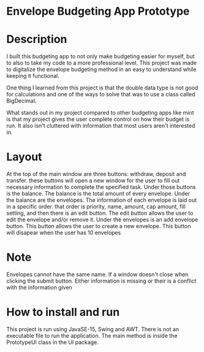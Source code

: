 # Envelope Budgeting App Prototype

# Description
I built this budgeting app to not only make budgeting easier for myself, but to also to take my code to a more professional level. This project was made to digitalize the envelope budgeting method in an easy to understand while keeping it functional.

One thing I learned from this project is that the double data type is not good for calculations and one of the ways to solve that was to use a class called BigDecimal.

What stands out in my project compared to other budgeting apps like mint is that my project gives the user complete control on how their budget is run. It also isn't cluttered with information that most users aren't interested in.

# Layout
At the top of the main window are three buttons: withdraw, deposit and transfer. these buttons will open a new window for the user to fill out necessary information to complete the specified task. Under those buttons is the balance. The balance is the total amount of every envelope. Under the balance are the envelopes. 
The information of each envelope is laid out in a specific order. that order is priority, name, amount, cap amount, fill setting, and then there is an edit button. The edit button allows the user to edit the envelope and/or remove it.
Under the envelopes is an add envelope button. This button allows the user to create a new envelope. This button will disapear when the user has 10 envelopes

# Note
Envelopes cannot have the same name.
If a window doesn't close when clicking the submit button. Either information is missing or their is a conflict with the information given

# How to install and run
This project is run using JavaSE-15, Swing and AWT. There is not an executable file to run the application. The main method is inside the PrototypeUI class in the UI package.

